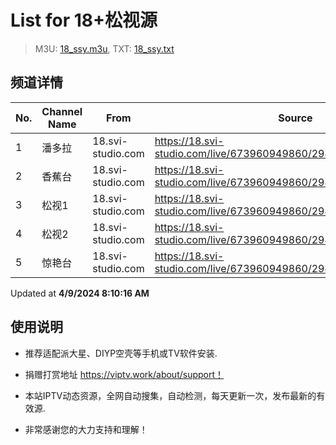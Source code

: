 # List for **18+松视源**

> M3U: [18_ssy.m3u](/18_ssy.m3u), TXT: [18_ssy.txt](/txt/18_ssy.txt)

## 频道详情

| No. | Channel Name | From | Source |
| --- | ------------ | ---- | ------ |
| 1 | 潘多拉 | 18.svi-studio.com | <https://18.svi-studio.com/live/673960949860/294164781253/3.m3u8> |
| 2 | 香蕉台 | 18.svi-studio.com | <https://18.svi-studio.com/live/673960949860/294164781253/4.m3u8> |
| 3 | 松视1 | 18.svi-studio.com | <https://18.svi-studio.com/live/673960949860/294164781253/5.m3u8> |
| 4 | 松视2 | 18.svi-studio.com | <https://18.svi-studio.com/live/673960949860/294164781253/6.m3u8> |
| 5 | 惊艳台 | 18.svi-studio.com | <https://18.svi-studio.com/live/673960949860/294164781253/01.m3u8> |

Updated at **4/9/2024 8:10:16 AM**

## 使用说明

- 推荐适配派大星、DIYP空壳等手机或TV软件安装.

- 捐赠打赏地址 <https://viptv.work/about/support！>

- 本站IPTV动态资源，全网自动搜集，自动检测，每天更新一次，发布最新的有效源.

- 非常感谢您的大力支持和理解！
